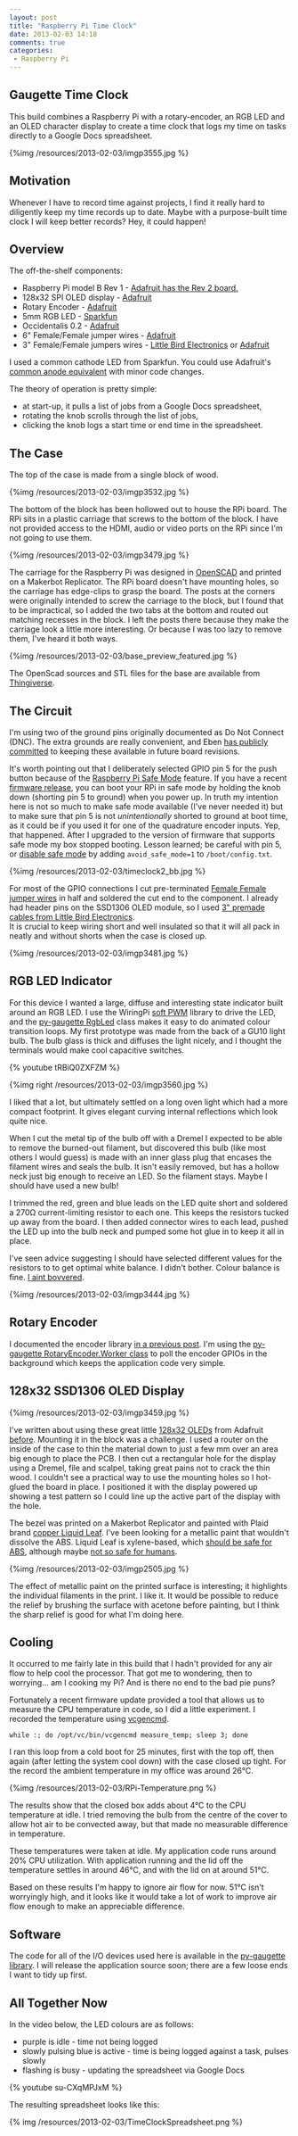 ```yaml
---
layout: post
title: "Raspberry Pi Time Clock"
date: 2013-02-03 14:18
comments: true
categories:
 - Raspberry Pi
---
```


Gaugette Time Clock
-------------------

This build combines a Raspberry Pi with a rotary-encoder, an RGB LED and an OLED character display
to create a time clock that logs my time on tasks directly to a Google Docs spreadsheet.

{%img /resources/2013-02-03/imgp3555.jpg %}

Motivation
----------

Whenever I have to record time against projects, I find 
it really hard to diligently keep my time records up to date.
Maybe with a purpose-built time clock I will keep better records?
Hey, it could happen!

Overview
--------

The off-the-shelf components:
 - Raspberry Pi model B Rev 1 - [Adafruit has the Rev 2 board.](http://www.adafruit.com/products/998)
 - 128x32 SPI OLED display - [Adafruit](http://www.adafruit.com/products/661)
 - Rotary Encoder - [Adafruit](https://www.adafruit.com/products/377)
 - 5mm RGB LED - [Sparkfun](https://www.sparkfun.com/products/105)
 - Occidentalis 0.2 - [Adafruit](http://learn.adafruit.com/adafruit-raspberry-pi-educational-linux-distro/occidentalis-v0-dot-2)
 - 6" Female/Female jumper wires - [Adafruit](https://www.adafruit.com/products/266)  
 - 3" Female/Female jumpers wires - [Little Bird Electronics](http://littlebirdelectronics.com/products/premium-jumper-wire-50-piece-rainbow-assortment-f-f-3) or [Adafruit](https://www.adafruit.com/products/794)

I used a common cathode LED from Sparkfun.  You could use
Adafruit's [common anode equivalent](http://www.adafruit.com/products/159)
with minor code changes.

The theory of operation is pretty simple:
 - at start-up, it pulls a list of jobs from a Google Docs spreadsheet,
 - rotating the knob scrolls through the list of jobs,
 - clicking the knob logs a start time or end time in the spreadsheet.
  
The Case
--------

The top of the case is made from a single block of wood.

{%img /resources/2013-02-03/imgp3532.jpg %}

The bottom of the block has been hollowed out to house the RPi board.
The RPi sits in a plastic carriage that screws to the bottom of the block.
I have not provided access to the HDMI, audio or video ports on the RPi since
I'm not going to use them.

{%img /resources/2013-02-03/imgp3479.jpg %}

The carriage for the Raspberry Pi was designed in [OpenSCAD](http://openscad.org/)
and printed on a Makerbot Replicator.  The RPi board
doesn't have mounting holes, so the carriage has edge-clips to grasp the board.
The posts at the corners were originally intended to screw the carriage to
the block, but I found that to be impractical, so I added the two tabs at
the bottom and routed out matching recesses in the block.  I left the posts there
because they make the carriage look a little more interesting.  Or because
I was too lazy to remove them, I've heard it both ways.

{%img /resources/2013-02-03/base_preview_featured.jpg %}

The OpenScad sources and STL files for the base are available from [Thingiverse](http://www.thingiverse.com/thing:46892).

The Circuit
-----------

I'm using two of the ground pins originally documented as Do Not Connect (DNC).
The extra grounds are really convenient, and Eben [has publicly committed](http://www.raspberrypi.org/archives/2233) 
to keeping these available in future board revisions.

It's worth pointing out that I deliberately selected GPIO pin 5 for the push button
because of the [Raspberry Pi Safe Mode](http://www.raspberrypi.org/phpBB3/viewtopic.php?f=29&t=12007)
feature.  If you have a recent [firmware release](https://github.com/Hexxeh/rpi-update), you can boot your RPi in safe mode by holding the knob down (shorting pin 5 to ground)
when you power up.
In truth my intention here is not so much to make safe mode available (I've never needed it) but
to make sure that pin 5 is not _unintentionally_ shorted to ground at boot time, as it could
be if you used it for one of the quadrature encoder inputs.  Yep, that happened.  After I upgraded to the
version of firmware that supports safe mode my box stopped booting.  Lesson learned; be careful
with pin 5, or [disable safe mode](http://elinux.org/images/c/ca/Raspi_documented_config.txt)
by adding `avoid_safe_mode=1` to `/boot/config.txt`.

{%img /resources/2013-02-03/timeclock2_bb.jpg %}

For most of the GPIO connections I cut pre-terminated [Female Female jumper wires](https://www.adafruit.com/products/266) in half and
soldered the cut end to the component.  I already had header pins on the SSD1306 OLED module, so I used
[3" premade cables from Little Bird Electronics](http://littlebirdelectronics.com/products/premium-jumper-wire-50-piece-rainbow-assortment-f-f-3).   
It is crucial to keep wiring short and well insulated so that it will all pack in 
neatly and without shorts when the case is closed up.

{%img /resources/2013-02-03/imgp3481.jpg %}

RGB LED Indicator
-------

For this device I wanted a large, diffuse and interesting state indicator
built around an RGB LED.  I use the WiringPi [soft PWM](https://projects.drogon.net/raspberry-pi/wiringpi/software-pwm-library/) library
to drive the LED, and the [py-gaugette RgbLed](https://github.com/guyc/py-gaugette/blob/master/gaugette/rgbled.py) 
class makes it easy to do animated colour transition loops.
My first prototype was made from the back of a GU10 light bulb.  The bulb
glass is thick and diffuses the light nicely, and I thought the terminals would make cool capacitive switches.

{% youtube tRBiQ0ZXFZM %}

{%img right /resources/2013-02-03/imgp3560.jpg %}

I liked that a lot, but ultimately settled on a long oven light which had a more compact
footprint.  It gives elegant curving internal reflections which look quite nice.

When I cut the metal tip of the bulb off with a Dremel
I expected to be able to remove the burned-out filament, but discovered
this bulb (like most others I would guess) is made with an inner glass plug that encases
the filament wires and seals the bulb.  It isn't easily removed, but has a hollow neck
just big enough to receive an LED.  So the filament stays.  Maybe I should have used a new bulb!

I trimmed the red, green and blue leads on the LED quite short and soldered a 270&#8486; current-limiting resistor 
to each one.   This keeps the resistors tucked up away from the board.  I then added connector
wires to each lead, pushed the LED up into the bulb neck and pumped some hot glue in to keep it all in place.

I've seen advice suggesting I should have selected different values for the resistors to
to get optimal white balance.  I didn't bother.  Colour balance is fine.
[I aint bovvered](http://www.youtube.com/watch?v=vFWkJuPhApc).
 
{%img /resources/2013-02-03/imgp3444.jpg %}

Rotary Encoder
--------------

I documented the encoder library [in a previous post](/blog/2013/01/14/rotary-encoder-library-for-the-raspberry-pi/).
I'm using the [py-gaugette RotaryEncoder.Worker class](https://github.com/guyc/py-gaugette/blob/master/gaugette/rotary_encoder.py)
to poll the encoder GPIOs in the background which keeps the application code very simple.

128x32 SSD1306 OLED Display
--------------------
 
{%img /resources/2013-02-03/imgp3459.jpg %}

I've written about using these great little [128x32 OLEDs](https://www.adafruit.com/products/661) from Adafruit
[before](/blog/2012/11/11/font-support-for-ssd1306/).  Mounting it in the block was a challenge.  I used a router
on the inside of the case to thin the material down to just a few mm over an area big enough to place
the PCB.  I then cut a rectangular hole for the display using a Dremel, file and scalpel,
taking great pains not to crack the thin wood.  I couldn't see a practical way to use the mounting holes
so I hot-glued the board in place.  I positioned it with the
display powered up showing a test pattern so I could line up the active part of the display with the hole.

The bezel was printed on a Makerbot Replicator and painted
with Plaid brand [copper Liquid Leaf](http://www.plaidonline.com/liquid-leaf-copper/89/6160/product.htm).
I've been looking for a metallic paint that wouldn't dissolve the ABS.
Liquid Leaf is xylene-based, which [should be safe for ABS](http://books.google.com.au/books?isbn=0815515812),
although maybe [not so safe for humans](http://www.intertradegrp.com/docs/IT-XYLENE-MSDS.pdf).

{%img /resources/2013-02-03/imgp2505.jpg %}

The effect of metallic paint on the printed surface is interesting; it highlights
the individual filaments in the print.  I like it.  It would be possible to reduce
the relief by brushing the surface with acetone before painting, but I think the
sharp relief is good for what I'm doing here.

Cooling
-------

It occurred to me fairly late in this build that I hadn't provided for any air flow to help 
cool the processor.  That got me to wondering, then to worrying... am I cooking my Pi?
And is there no end to the bad pie puns?

Fortunately a recent firmware update provided a tool that allows us to measure the CPU
temperature in code, so I did a little experiment.  I recorded
the temperature using [vcgencmd](http://elinux.org/RPI_vcgencmd_usage).

```
while :; do /opt/vc/bin/vcgencmd measure_temp; sleep 3; done
```

I ran this loop from a cold boot for 25 minutes, first with the top off, then again (after letting the system cool down)
with the case closed up tight.  For the record the ambient temperature in my office was around 26°C.

{%img /resources/2013-02-03/RPi-Temperature.png %}

The results show that the closed box adds about 4°C to the CPU temperature at idle.
I tried removing the bulb from the centre of the cover to allow hot air to be convected
away, but that made no measurable difference in temperature.

These temperatures were taken at idle.  My application code runs around 20% CPU utilization.  With application running and the lid off the temperature
settles in around 46°C, and with the lid on at around 51°C.

Based on these results I'm happy to ignore air flow for now.  51°C isn't worryingly high, and it looks like
it would take a lot of work to improve air flow enough to make an appreciable difference.


Software
--------

The code for all of the I/O devices used here is available in the [py-gaugette library](https://github.com/guyc/py-gaugette).
I will release the application source soon; there are a few loose ends I want to tidy up first.


All Together Now
----------------

In the video below, the LED colours are as follows:
 - purple is idle - time not being logged
 - slowly pulsing blue is active - time is being logged against a task, pulses slowly
 - flashing is busy - updating the spreadsheet via Google Docs

{% youtube su-CXqMPJxM %}

The resulting spreadsheet looks like this:

{% img /resources/2013-02-03/TimeClockSpreadsheet.png %}

